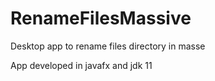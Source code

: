 # RenameFilesMassive

Desktop app to rename files directory in masse

App developed in javafx and jdk 11

